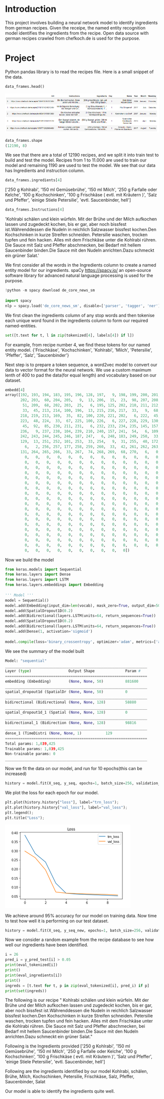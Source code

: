 # Introduction 

This project involves building a neural network model to identify ingredients from german recipes. Given the receipe, the named entity recognition model identifies the ingredients from the recipe. 
Open data source with german recipes crawled from chefkoch.de is used for the purpose.  
 
# Project 

Python pandas library is to read the recipes file. Here is a small snippet of the data. 

``` python
data_frames.head()
```
![df](data_frame_receipe.PNG)   

```python
data_frames.shape
(12190, 8)
``` 
We see that there are a total of 12190 recipes, and we split it into train test to build and test the model. 
Recipes from 1 to 11.000 are used to train our model and remaining 1190 are used to test the model. 
We see that our data has Ingredients and instruction column. 

```python
data_frames.ingredients[4] 
``` 
['250 g Kohlrabi',
 '150 ml Gemüsebrühe',
 '150 ml Milch',
 '250 g Farfalle oder Kelche',
 '100 g Kochschinken',
 '100 g Frischkäse ( evtl. mit Kräutern )',
 'Salz und Pfeffer',
 'einige Stiele Petersilie',
 'evtl. Saucenbinder, hell']
 
 ``` python
 data_frames.Instructions[4]
``` 
'Kohlrabi schälen und klein würfeln. Mit der Brühe und der Milch aufkochen lassen und zugedeckt kochen, bis er gar, aber noch bissfest ist.Währenddessen die Nudeln in reichlich Salzwasser bissfest kochen.Den Kochschinken in kurze Streifen schneiden. Petersilie waschen, trocken tupfen und fein hacken. Alles mit dem Frischkäse unter die Kohlrabi rühren. Die Sauce mit Salz und Pfeffer abschmecken, bei Bedarf mit hellem Saucenbinder binden.Die Sauce mit den Nudeln anrichten.Dazu schmeckt ein grüner Salat.'

We first consider all the words in the Ingredients column to create a named entity model for our ingredients. 
spaCy https://spacy.io/ an open-source software library for advanced natural language processing is used for the purpose. 

``` python
!python -m spacy download de_core_news_sm

import spacy
nlp = spacy.load('de_core_news_sm', disable=['parser', 'tagger', 'ner'])
```

We first clean the ingredients column of any stop words and then tokenise each unique word found in the ingredients column to form our required named-entities. 
``` python
set([t.text for t, l in zip(tokenized[4], labels[4]) if l])
``` 
For example, from recipe number 4, we find these tokens for our named entity model. 
{'Frischkäse',
 'Kochschinken',
 'Kohlrabi',
 'Milch',
 'Petersilie',
 'Pfeffer',
 'Salz',
 'Saucenbinder'}

Next step is to prepare a token sequence, a word2vec model to convert our data to vector format for the neural network. 
We use a custom maximum lenth of 400 to pad the data(for equal length) and vocabulary based on our dataset. 

```python 
embedd[4]
array([192, 193, 194, 183, 195, 196, 128, 197,   9, 198, 199, 200, 201,
       202, 203,  60, 204, 205,   9,  13, 206,  15,  23,  98, 207, 208,
        51, 209,  68, 202, 203,  25,   6, 195, 125, 202, 210, 211, 212,
        33,  45, 213, 214, 100, 196,  13, 215, 216, 217,  33,   9,  68,
       218, 219, 213, 169,  35,  82, 100, 220, 221, 202,   6, 222,  45,
       223,  48, 224,  33,  67, 225, 100, 226,   6, 227, 228, 229, 130,
        45,  92,  85, 230, 211, 231,   6, 232, 233, 234, 235, 145, 157,
       236,   9, 237, 238, 104, 239, 210, 240, 157, 241,  54,   6, 109,
       242, 243, 244, 245, 246, 187, 247,   6, 248, 183, 249, 250,  33,
       129,  13, 251, 252, 101, 253,  33, 254,   9,  31, 255,  40, 172,
         6,   2, 256, 257, 177, 258, 259, 260,  33,  42, 261, 262, 263,
       131, 264, 265, 266,  33, 267,  74, 268, 269,  68, 270,   6,   0,
         0,   0,   0,   0,   0,   0,   0,   0,   0,   0,   0,   0,   0,
         0,   0,   0,   0,   0,   0,   0,   0,   0,   0,   0,   0,   0,
         0,   0,   0,   0,   0,   0,   0,   0,   0,   0,   0,   0,   0,
         0,   0,   0,   0,   0,   0,   0,   0,   0,   0,   0,   0,   0,
         0,   0,   0,   0,   0,   0,   0,   0,   0,   0,   0,   0,   0,
         0,   0,   0,   0,   0,   0,   0,   0,   0,   0,   0,   0,   0,
         0,   0,   0,   0,   0,   0,   0,   0,   0,   0,   0,   0,   0,
         0,   0,   0,   0,   0,   0,   0,   0,   0,   0,   0,   0,   0,
         0,   0,   0,   0,   0,   0,   0,   0,   0,   0,   0,   0,   0,
         0,   0,   0,   0,   0,   0,   0,   0,   0,   0,   0,   0,   0,
         0,   0,   0,   0,   0,   0,   0,   0,   0,   0,   0,   0,   0,
         0,   0,   0,   0,   0,   0,   0,   0,   0,   0,   0,   0,   0,
         0,   0,   0,   0,   0,   0,   0,   0,   0,   0,   0,   0,   0,
         0,   0,   0,   0,   0,   0,   0,   0,   0,   0,   0,   0,   0,
         0,   0,   0,   0,   0,   0,   0,   0,   0,   0,   0,   0,   0,
         0,   0,   0,   0,   0,   0,   0,   0,   0,   0,   0,   0,   0,
         0,   0,   0,   0,   0,   0,   0,   0,   0,   0,   0,   0,   0,
         0,   0,   0,   0,   0,   0,   0,   0,   0,   0,   0,   0,   0,
         0,   0,   0,   0,   0,   0,   0,   0,   0,   0])
 ```
 
 Now we build the model 
```python 
from keras.models import Sequential
from keras.layers import Dense
from keras.layers import LSTM
from keras.layers.embeddings import Embedding

''' Model '''
model = Sequential()
model.add(Embedding(input_dim=len(vocab), mask_zero=True, output_dim=50)
model.add(SpatialDropout1D(0.2)
model.add(Bidirectional(layers.LSTM(units=64, return_sequences=True))
model.add(SpatialDropout1D(0.2)
model.add(Bidirectional(layers.LSTM(units=64, return_sequences=True))
model.add(Dense(1, activation='sigmoid')

model.compile(loss='binary_crossentropy', optimizer='adam', metrics=['accuracy'])
```

We see the summary of the model built 
```python 
Model: "sequential"
_________________________________________________________________
Layer (type)                 Output Shape              Param #   
=================================================================
embedding (Embedding)        (None, None, 50)          881600    
_________________________________________________________________
spatial_dropout1d (SpatialDr (None, None, 50)          0         
_________________________________________________________________
bidirectional (Bidirectional (None, None, 128)         58880     
_________________________________________________________________
spatial_dropout1d_1 (Spatial (None, None, 128)         0         
_________________________________________________________________
bidirectional_1 (Bidirection (None, None, 128)         98816     
_________________________________________________________________
dense_1 (TimeDistri (None, None, 1)           129       
=================================================================
Total params: 1,039,425
Trainable params: 1,039,425
Non-trainable params: 0
_________________________________________________________________
```
Now we fit the data on our model, and run for 10 epochs(this can be increased) 

```python
history = model.fit(X_seq, y_seq, epochs=1, batch_size=256, validation_split=0.1)
```
We plot the loss for each epoch for our model. 
```python 
plt.plot(history.history["loss"], label="trn_loss");
plt.plot(history.history["val_loss"], label="val_loss");
plt.legend();
plt.title("Loss");
```
![loss_plot](loss_plot.PNG)


We achieve around 95% accuracy for our model on training data. 
Now time to test how well it is performing on our test dataset. 

```python
history = model.fit(X_seq, y_seq_new, epochs=1, batch_size=256, validation_split=0.1)
```
Now we consider a random example from the recipe database to see how well our ingredients have been identified. 

```python 
i = 26
pred_i = y_pred_test[i] > 0.05
print(eval_tokenized[i])
print()
print(eval_ingredients[i])
print()
ingreds = [t.text for t, p in zip(eval_tokenized[i], pred_i) if p]
print(set(ingreds))
```
The following is our recipe 
" Kohlrabi schälen und klein würfeln. Mit der Brühe und der Milch aufkochen lassen und zugedeckt kochen, bis er gar, aber noch bissfest ist.Währenddessen die Nudeln in reichlich Salzwasser bissfest kochen.Den Kochschinken in kurze Streifen schneiden. Petersilie waschen, trocken tupfen und fein hacken. Alles mit dem Frischkäse unter die Kohlrabi rühren. Die Sauce mit Salz und Pfeffer abschmecken, bei Bedarf mit hellem Saucenbinder binden.Die Sauce mit den Nudeln anrichten.Dazu schmeckt ein grüner Salat."

Following is the Ingredients provided 
['250 g Kohlrabi',
 '150 ml Gemüsebrühe',
 '150 ml Milch',
 '250 g Farfalle oder Kelche',
 '100 g Kochschinken',
 '100 g Frischkäse ( evtl. mit Kräutern )',
 'Salz und Pfeffer',
 'einige Stiele Petersilie',
 'evtl. Saucenbinder, hell']

Following are the ingredients identified by our model 
Kohlrabi, schälen, Brühe, Milch, Kochschinken, Petersilie, Frischkäse, Salz, Pfeffer, Saucenbinder, Salat

Our model is able to identify the ingredients quite well.  

